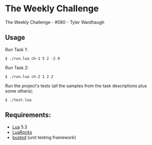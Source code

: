 
# The Weekly Challenge

The Weekly Challenge - #080 - Tyler Wardhaugh

## Usage

Run Task 1:

    $ ./run.lua ch-1 5 2 -2 0

Run Task 2:

    $ ./run.lua ch-2 1 2 2

Run the project's tests (all the samples from the task descriptions plus some others):

    $ ./test.lua

## Requirements:
*   [Lua](https://www.lua.org/) 5.3
*   [LuaRocks](https://luarocks.org/)
*   [busted](https://olivinelabs.com/busted/) (unit testing framework)
